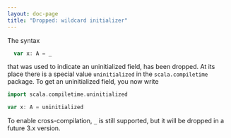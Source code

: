 ```yaml
---
layout: doc-page
title: "Dropped: wildcard initializer"
---
```


The syntax
```scala
  var x: A = _
```
that was used to indicate an uninitialized field, has been dropped.
At its place there is a special value `uninitialized` in the `scala.compiletime` package. To get an uninitialized field, you now write
```scala
import scala.compiletime.uninitialized

var x: A = uninitialized
```
To enable cross-compilation, `_` is still supported, but it will be dropped in a future 3.x version.

